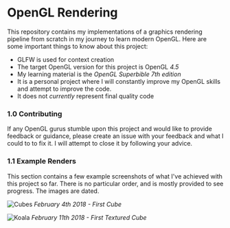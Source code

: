 # OpenGL Rendering

This repository contains my implementations of a graphics rendering pipeline from scratch in my journey to learn modern OpenGL. Here are some important things to know about this project:

* GLFW is used for context creation
* The target OpenGL version for this project is OpenGL *4.5*
* My learning material is the *OpenGL Superbible 7th edition*
* It is a personal project where I will constantly improve my OpenGL skills and attempt to improve the code.
* It does not *currently* represent final quality code

### 1.0 Contributing
If any OpenGL gurus stumble upon this project and would like to provide feedback or guidance, please create an issue with your feedback and what I could to to fix it. I will attempt to close it by following your advice.

### 1.1 Example Renders
This section contains a few example screenshots of what I've achieved with this project so far. There is no particular order, and is mostly provided to see progress. The images are dated.

![Cubes](https://i.imgur.com/4QPWegm.png)
*February 4th 2018 - First Cube*

![Koala](https://i.imgur.com/PuFr1BQ.png)
*February 11th 2018 - First Textured Cube*
